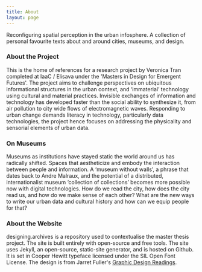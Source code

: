 ```yaml
---
title: About
layout: page
---
```


Reconfiguring spatial perception in the urban infosphere. A collection of personal favourite texts about and around cities, museums, and design.

<div class="bio">
<h3>About the Project</h3>
<p>This is the home of references for a research project by Veronica Tran completed at IaaC / Elisava under the 'Masters in Design for Emergent Futures'. The project aims to challenge perspectives on ubiquitous informational structures in the urban context, and ‘immaterial’ technology using cultural and material practices. Invisible exchanges of information and technology has developed faster than the social ability to synthesize it, from air pollution to city wide flows of electromagnetic waves. Responding to urban change demands literacy in technology, particularly data technologies, the project hence focuses on addressing the physicality and sensorial elements of urban data.
    </p>
</div>

<div class="bio">
<h3>On Museums</h3>
<p>Museums as institutions have stayed static the world around us has radically shifted. Spaces that aestheticize and embody the interaction between people and information. A ‘museum without walls’, a phrase that dates back to Andre Malraux, and the potential of a distributed, internationalist museum ‘collection of collections’ becomes more possible now with digital technologies. How do we read the city, how does the city read us, and how do we make sense of each other? What are the new ways to write our urban data and cultural history and how can we equip people for that?

</p>
</div>

<div class="bio">
<h3>About the Website</h3>
<p>
designing.archives is a repository used to contextualise the master thesis project. The site is built entirely with open-source and free tools. The site uses Jekyll, an open-source, static-site generator, and is hosted on Github. It is set in Cooper Hewitt typeface licensed under the SIL Open Font License. The design is from Jarret Fuller's <a href="https://github.com/jarrettfuller/Graphic-Design-Readings">Graphic Design Readings</a>.

</p>

</div>
